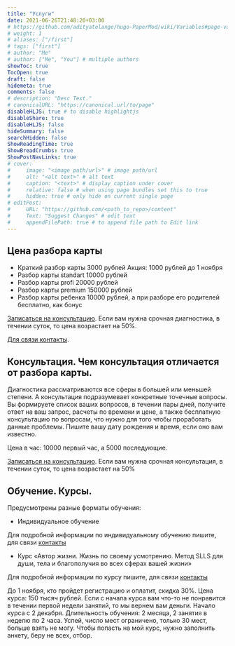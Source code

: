```yaml
---
title: "Услуги"
date: 2021-06-26T21:48:20+03:00
# https://github.com/adityatelange/hugo-PaperMod/wiki/Variables#page-variables
# weight: 1
# aliases: ["/first"]
# tags: ["first"]
# author: "Me"
# author: ["Me", "You"] # multiple authors
showToc: true
TocOpen: true
draft: false
hidemeta: true
comments: false
# description: "Desc Text."
# canonicalURL: "https://canonical.url/to/page"
disableHLJS: true # to disable highlightjs
disableShare: true
disableHLJS: false
hideSummary: false
searchHidden: false
ShowReadingTime: true
ShowBreadCrumbs: true
ShowPostNavLinks: true
# cover:
#     image: "<image path/url>" # image path/url
#     alt: "<alt text>" # alt text
#     caption: "<text>" # display caption under cover
#     relative: false # when using page bundles set this to true
#     hidden: true # only hide on current single page
# editPost:
#     URL: "https://github.com/<path_to_repo>/content"
#     Text: "Suggest Changes" # edit text
#     appendFilePath: true # to append file path to Edit link
---
```


## Цена разбора карты

- Краткий разбор карты 3000 рублей Акция: 1000 рублей до 1 ноября
- Разбор карты standart 10000 рублей
- Разбор карты profi 20000 рублей
- Разбор карты premium 150000 рублей
- Разбор карты ребенка 10000 рублей, а при разборе его родителей бесплатно, как бонус

[Записаться на консультацию](/tags/консультация/). Если вам нужна срочная диагностика, в течении суток, то цена возрастает на 50%.

[Для связи контакты](/contacts/).

## Консультация. Чем консультация отличается от разбора карты.

Диагностика рассматриваются все сферы в большей или меньшей степени. А консультация подразумевает конкретные точечные вопросы. Вы формируете список ваших вопросов, в течении пары дней, получите ответ на ваш запрос, расчеты по времени и цене, а также бесплатную консультацию по вопросам, что нужно для того чтобы проработать данные проблемы. Пишите вашу дату рождения и время, если оно вам известно.

Цена в час: 10000 первый час, а 5000 последующие.

[Записаться на консультацию](/tags/консультация/). Если вам нужна срочная консультация, в течении суток, то цена возрастает на 50%

## Обучение. Курсы.

Предусмотрены разные форматы обучения:

* Индивидуальное обучение

Для подробной информации по индивидуальному обучению пишите, для связи [контакты](/contacts/)

* Курс «Автор жизни. Жизнь по своему усмотрению. Метод SLLS для души, тела и благополучия во всех сферах вашей жизни»

Для подробной информации по курсу пишите, для связи [контакты](/contacts/)

До 1 ноября, кто пройдет регистрацию и оплатит, скидка 30%. Цена курса: 150 тысяч рублей. Если с начала курса вам что-то не понравится в течении первой недели занятий, то мы вернем вам деньги. Начало курса с 2 декабря. Длительность обучения: 2 месяца, 2 занятия в неделю по 2 часа. Успей, число мест ограничено, только 30 мест, больше взять не могу. Чтобы попасть на мой курс, нужно заполнить анкету, беру не всех, отбор.

